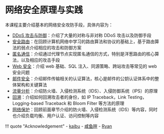 # 网络安全原理与实践

本课程主要介绍基本的网络安全攻防手段，具体内容为：

- [DDoS 攻击与防御](ddos.md)：介绍了大量的对称与非对称 DDoS 攻击以及防御手段
- [安全路由]()：在回顾计算机网络中学习的路由算法和协议的基础上，基于路由算法的弱点介绍相应的攻击和防御方案
- [匿名通信]()：介绍通过代理节点实现匿名通信的方式，特别是洋葱路由的核心算法，以及相应的攻击手段
- [Web 安全]()：介绍 web 基础、SQL 注入、同源策略、跨站攻击等常见的 web 安全问题
- [邮件安全]()：介绍邮件传输相关的认证算法，核心是邮件的公钥认证体系中的整体架构和关键算法
- [流量分析]()：介绍防火墙、入侵检测系统（IDS）、入侵防御系统（IPS）的原理
- [回溯]()：介绍如何回溯攻击者的身份，如 IP Traceback，Link Testing，Logging-based Traceback 和 Bloom Filter 等方法的原理
- [网络保护]()：回顾前面章节介绍的防火墙、入侵检测系统（IDS）等内容，同时也介绍负载均衡、用户认证、访问控制等内容

!!! quote "Acknowledgement"
    - [kaibu](https://list.zju.edu.cn/kaibu/netsec2024/)
    - [咸鱼暄](https://www.yuque.com/xianyuxuan/coding/netsec)
    - [Ryan](https://k5ms77k0o1.feishu.cn/wiki/LLHxwNl7AifNT9kJV17cT0S9noe)